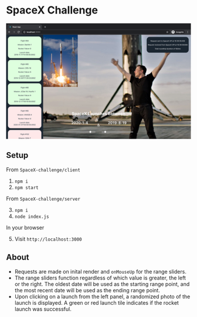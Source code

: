 # SpaceX Challenge
![screenshot](https://raw.githubusercontent.com/zzzachzzz/SpaceX-challenge/master/screenshot.png)
## Setup
From `SpaceX-challenge/client`
1. `npm i`
2. `npm start`

From `SpaceX-challenge/server`

3. `npm i`
4. `node index.js`

In your browser

5. Visit `http://localhost:3000`

## About
- Requests are made on inital render and `onMouseUp` for the range sliders.
- The range sliders function regardless of which value is greater, the left or the right. The oldest date will be used as the starting range point, and the most recent date will be used as the ending range point.
- Upon clicking on a launch from the left panel, a randomized photo of the launch is displayed. A green or red launch tile indicates if the rocket launch was successful.
